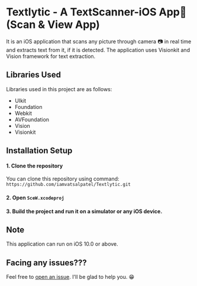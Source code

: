 # Textlytic - A TextScanner-iOS App📱(Scan & View App)
It is an iOS application that scans any picture through camera 📷 in real time and extracts text from it, if it is detected. The application uses Visionkit and Vision framework for text extraction.

## Libraries Used
Libraries used in this project are as follows:
- UIkit
- Foundation
- Webkit
- AVFoundation
- Vision
- Visionkit

## Installation Setup
#### 1. Clone the repository
You can clone this repository using command: ``https://github.com/iamvatsalpatel/Textlytic.git``

#### 2. Open ``SceW.xcodeproj``

#### 3. Build the project and run it on a simulator or any iOS device.

## Note
This application can run on iOS 10.0 or above.

## Facing any issues???
Feel free to [open an issue](https://github.com/iamvatsalpatel/Textlytic/issues/new?assignees=&labels=Query&title=Query). I'll be glad to help you. 😁


